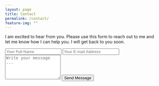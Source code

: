 ```yaml
---
layout: page
title: Contact
permalink: /contact/
feature-img: ""
---
```


I am excited to hear from you. Please use this form to reach out to me and let me know how I can help you. I will get back to you soon.

<form action="https://getsimpleform.com/messages?form_api_token=b2711a247b3e18776a8b3f334e1626fb" method="post">
  <!-- the redirect_to is optional, the form will redirect to the referrer on submission -->
  <input type='hidden' name='redirect_to' value='https://CaseyBennington.github.io/thank-you/' />
  <input type='text' name='name' placeholder='Your Full Name' />
  <input type='email' name='email' placeholder='Your E-mail Address' />
  <textarea rows='5' name='message' placeholder='Write your message ...'></textarea>
  <input type='submit' value='Send Message' />
</form>
